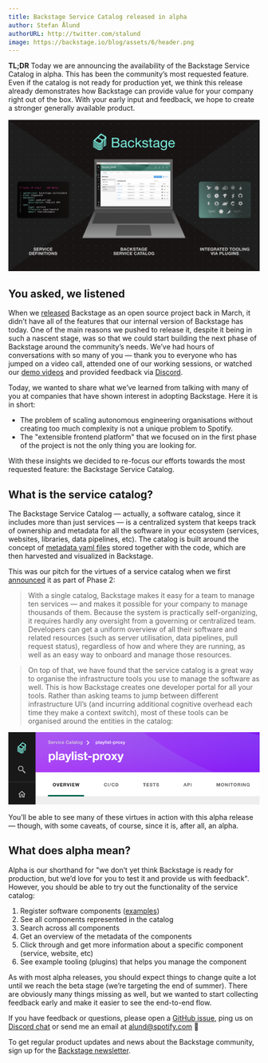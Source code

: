 ```yaml
---
title: Backstage Service Catalog released in alpha
author: Stefan Ålund
authorURL: http://twitter.com/stalund
image: https://backstage.io/blog/assets/6/header.png
---
```


**TL;DR** Today we are announcing the availability of the Backstage Service Catalog in alpha. This has been the community’s most requested feature. Even if the catalog is not ready for production yet, we think this release already demonstrates how Backstage can provide value for your company right out of the box. With your early input and feedback, we hope to create a stronger generally available product.

![img](assets/6/header.png)

<!--truncate-->

## You asked, we listened

When we [released](https://backstage.io/blog/2020/03/16/announcing-backstage) Backstage as an open source project back in March, it didn’t have all of the features that our internal version of Backstage has today. One of the main reasons we pushed to release it, despite it being in such a nascent stage, was so that we could start building the next phase of Backstage around the community’s needs. We’ve had hours of conversations with so many of you — thank you to everyone who has jumped on a video call, attended one of our working sessions, or watched our [demo videos](https://backstage.io/demos) and provided feedback via [Discord](https://discord.com/invite/MUpMjP2).

Today, we wanted to share what we’ve learned from talking with many of you at companies that have shown interest in adopting Backstage. Here it is in short:
* The problem of scaling autonomous engineering organisations without creating too much complexity is not a unique problem to Spotify.
* The "extensible frontend platform" that we focused on in the first phase of the project is not the only thing you are looking for.

With these insights we decided to re-focus our efforts towards the most requested feature: the Backstage Service Catalog.

## What is the service catalog?

The Backstage Service Catalog — actually, a software catalog, since it includes more than just services — is a centralized system that keeps track of ownership and metadata for all the software in your ecosystem (services, websites, libraries, data pipelines, etc). The catalog is built around the concept of [metadata yaml files](https://github.com/spotify/backstage/issues/767) stored together with the code, which are then harvested and visualized in Backstage.

This was our pitch for the virtues of a service catalog when we first [announced](https://backstage.io/blog/2020/05/22/phase-2-service-catalog) it as part of Phase 2:

> With a single catalog, Backstage makes it easy for a team to manage ten services — and makes it possible for your company to manage thousands of them. Because the system is practically self-organizing, it requires hardly any oversight from a governing or centralized team. Developers can get a uniform overview of all their software and related resources (such as server utilisation, data pipelines, pull request status), regardless of how and where they are running, as well as an easy way to onboard and manage those resources.

> On top of that, we have found that the service catalog is a great way to organise the infrastructure tools you use to manage the software as well. This is how Backstage creates one developer portal for all your tools. Rather than asking teams to jump between different infrastructure UI’s (and incurring additional cognitive overhead each time they make a context switch), most of these tools can be organised around the entities in the catalog:

![img](assets/20-05-20/tabs.png)

You’ll be able to see many of these virtues in action with this alpha release — though, with some caveats, of course, since it is, after all, an alpha.

## What does alpha mean?

Alpha is our shorthand for "we don’t yet think Backstage is ready for production, but we’d love for you to test it and provide us with feedback". However, you should be able to try out the functionality of the service catalog:

1. Register software components ([examples](https://github.com/spotify/backstage/tree/master/plugins/catalog-backend/examples))
2. See all components represented in the catalog
3. Search across all components
4. Get an overview of the metadata of the components
5. Click through and get more information about a specific component (service, website, etc)
6. See example tooling (plugins) that helps you manage the component

As with most alpha releases, you should expect things to change quite a lot until we reach the beta stage (we’re targeting the end of summer). There are obviously many things missing as well, but we wanted to start collecting feedback early and make it easier to see the end-to-end flow.

If you have feedback or questions, please open a [GitHub issue](https://github.com/spotify/backstage/issues), ping us on [Discord chat](https://discord.gg/EBHEGzX) or send me an email at [alund@spotify.com](mailto:alund@spotify.com) 🙏

To get regular product updates and news about the Backstage community, sign up for the [Backstage newsletter](https://mailchi.mp/spotify/backstage-community).
